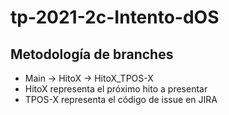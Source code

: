 # tp-2021-2c-Intento-dOS

## Metodología de branches
* Main -> HitoX -> HitoX_TPOS-X
* HitoX representa el próximo hito a presentar
* TPOS-X representa el código de issue en JIRA